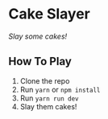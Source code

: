 # Cake Slayer
*Slay some cakes!*

## How To Play
1. Clone the repo
2. Run `yarn` or `npm install`
3. Run `yarn run dev`
4. Slay them cakes!
